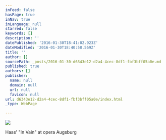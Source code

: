 ```yaml
---
inFeed: false
hasPage: true
inNav: true
inLanguage: null
starred: false
keywords: []
description: ''
datePublished: '2016-01-30T18:41:02.923Z'
dateModified: '2016-01-30T18:40:58.569Z'
title: ''
author: []
sourcePath: _posts/2016-01-30-d6343e12-d2a4-4cec-8df1-fbf3bff05a0e.md
published: true
authors: []
publisher:
  name: null
  domain: null
  url: null
  favicon: null
url: d6343e12-d2a4-4cec-8df1-fbf3bff05a0e/index.html
_type: WebPage

---
```

![](https://the-grid-user-content.s3-us-west-2.amazonaws.com/219d3400-96c0-42c9-913e-23e295a9249d.jpg)

Haas' "In Vain" at opera Augsburg